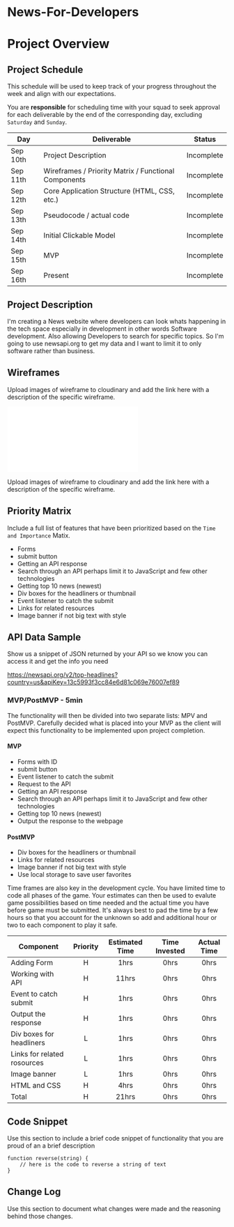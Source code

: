 # News-For-Developers

# Project Overview

## Project Schedule

This schedule will be used to keep track of your progress throughout the week and align with our expectations.  

You are **responsible** for scheduling time with your squad to seek approval for each deliverable by the end of the corresponding day, excluding `Saturday` and `Sunday`.

|  Day | Deliverable | Status
|---|---| ---|
|Sep 10th| Project Description | Incomplete
|Sep 11th| Wireframes / Priority Matrix / Functional Components | Incomplete
|Sep 12th| Core Application Structure (HTML, CSS, etc.) | Incomplete
|Sep 13th| Pseudocode / actual code | Incomplete
|Sep 14th| Initial Clickable Model  | Incomplete
|Sep 15th| MVP | Incomplete
|Sep 16th| Present | Incomplete


## Project Description

I'm creating a News website where developers can look whats happening in the tech space especially in development in other words Software development. Also allowing Developers to search for specific topics. So I'm going to use newsapi.org to get my data and I want to limit it to only software rather than business. 


## Wireframes

Upload images of wireframe to cloudinary and add the link here with a description of the specific wireframe.

![Developers-News-Site](Developers_News_Site_Preview.pdf)


Upload images of wireframe to cloudinary and add the link here with a description of the specific wireframe.

## Priority Matrix

Include a full list of features that have been prioritized based on the `Time and Importance` Matix.
- Forms
- submit button
- Getting an API response
- Search through an API perhaps limit it to JavaScript and few other technologies
- Getting top 10 news (newest) 
- Div boxes for the headliners or thumbnail
- Event listener to catch the submit
- Links for related resources
- Image banner if not big text with style 


## API Data Sample

Show us a snippet of JSON returned by your API so we know you can access it and get the info you need

https://newsapi.org/v2/top-headlines?country=us&apiKey=13c5993f3cc84e6d81c069e76007ef89


### MVP/PostMVP - 5min

The functionality will then be divided into two separate lists: MPV and PostMVP.  Carefully decided what is placed into your MVP as the client will expect this functionality to be implemented upon project completion.  


#### MVP 

- Forms with ID
- submit button
- Event listener to catch the submit
- Request to the API
- Getting an API response
- Search through an API perhaps limit it to JavaScript and few other technologies
- Getting top 10 news (newest)
- Output the response to the webpage

#### PostMVP 

- Div boxes for the headliners or thumbnail
- Links for related resources
- Image banner if not big text with style 
- Use local storage to save user favorites


Time frames are also key in the development cycle.  You have limited time to code all phases of the game.  Your estimates can then be used to evalute game possibilities based on time needed and the actual time you have before game must be submitted. It's always best to pad the time by a few hours so that you account for the unknown so add and additional hour or two to each component to play it safe.

| Component | Priority | Estimated Time | Time Invested | Actual Time |
| --- | :---: |  :---: | :---: | :---: |
| Adding Form | H | 1hrs| 0hrs | 0hrs |
| Working with API | H | 11hrs| 0hrs | 0hrs |
| Event to catch submit | H | 1hrs| 0hrs | 0hrs |
| Output the response | H | 1hrs| 0hrs | 0hrs |
| Div boxes for headliners | L | 1hrs| 0hrs | 0hrs |
| Links for related rosources | L | 1hrs| 0hrs | 0hrs |
| Image banner | L | 1hrs| 0hrs | 0hrs |
| HTML and CSS | H | 4hrs| 0hrs | 0hrs |
| Total | H | 21hrs| 0hrs | 0hrs |


## Code Snippet

Use this section to include a brief code snippet of functionality that you are proud of an a brief description  

```
function reverse(string) {
	// here is the code to reverse a string of text
}
```

## Change Log
 Use this section to document what changes were made and the reasoning behind those changes.  
